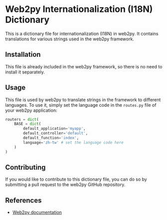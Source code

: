 # Web2py Internationalization (I18N) Dictionary

This is a dictionary file for internationalization (I18N) in web2py. It contains translations for various strings used in the web2py framework. 

## Installation

This file is already included in the web2py framework, so there is no need to install it separately.

## Usage

This file is used by web2py to translate strings in the framework to different languages. To use it, simply set the language code in the `routes.py` file of your web2py application:

```python
routers = dict(
    BASE = dict(
        default_application='myapp',
        default_controller='default',
        default_function='index',
        language='zh-tw' # set the language code here
    )
)
```

## Contributing

If you would like to contribute to this dictionary file, you can do so by submitting a pull request to the web2py GitHub repository.

## References

- [Web2py documentation](http://www.web2py.com/books/default/chapter/29/04/the-core#Internationalization)